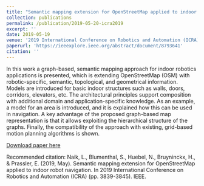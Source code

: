 ```yaml
---
title: "Semantic mapping extension for OpenStreetMap applied to indoor robot navigation"
collection: publications
permalink: /publication/2019-05-20-icra2019
excerpt: ''
date: 2019-05-19
venue: '2019 International Conference on Robotics and Automation (ICRA), Montreal, Canada'
paperurl: 'https://ieeexplore.ieee.org/abstract/document/8793641'
citation: ''
---
```

In this work a graph-based, semantic mapping approach for indoor robotics applications is presented, which is extending OpenStreetMap (OSM) with robotic-specific, semantic, topological, and geometrical information. Models are introduced for basic indoor structures such as walls, doors, corridors, elevators, etc. The architectural principles support composition with additional domain and application-specific knowledge. As an example, a model for an area is introduced, and it is explained how this can be used in navigation. A key advantage of the proposed graph-based map representation is that it allows exploiting the hierarchical structure of the graphs. Finally, the compatibility of the approach with existing, grid-based motion planning algorithms is shown.

[Download paper here](https://lirias.kuleuven.be/retrieve/536321)

Recommended citation: Naik, L., Blumenthal, S., Huebel, N., Bruyninckx, H., & Prassler, E. (2019, May). Semantic mapping extension for OpenStreetMap applied to indoor robot navigation. In 2019 International Conference on Robotics and Automation (ICRA) (pp. 3839-3845). IEEE.